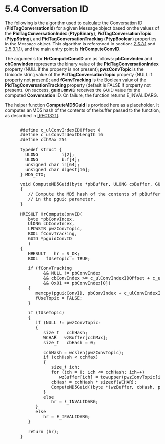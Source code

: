 <html dir="LTR" xmlns:mshelp="http://msdn.microsoft.com/mshelp" xmlns:ddue="http://ddue.schemas.microsoft.com/authoring/2003/5" xmlns:xlink="http://www.w3.org/1999/xlink" xmlns:tool="http://www.microsoft.com/tooltip">
    <head>
        <meta http-equiv="Content-Type" content="text/html; CHARSET=utf-8"></meta>
        <meta name="save" content="history"></meta>
        <title>5.4 Conversation ID</title>
        <xml>
            <mshelp:toctitle title="5.4 Conversation ID"></mshelp:toctitle>
            <mshelp:rltitle title="[MS-PST]: Conversation ID"></mshelp:rltitle>
            <mshelp:keyword index="A" term="a19c8e83-bb3b-4061-b027-aa2e82061283"></mshelp:keyword>
            <mshelp:attr name="DCSext.ContentType" value="open specification"></mshelp:attr>
            <mshelp:attr name="AssetID" value="a19c8e83-bb3b-4061-b027-aa2e82061283"></mshelp:attr>
            <mshelp:attr name="TopicType" value="kbRef"></mshelp:attr>
            <mshelp:attr name="DCSext.Title" value="[MS-PST]: Conversation ID" />
        </xml>
    </head>
    <body>
        <div id="header">
            <h1 class="heading">5.4 Conversation ID</h1>
        </div>
        <div id="mainSection">
            <div id="mainBody">
                <div id="allHistory" class="saveHistory"></div>
                <div id="sectionSection0" class="section" name="collapseableSection">
                    

<p>The following is the algorithm used to calculate the
Conversation ID (<b>PidTagConversationId</b>) for a given Message object based
on the values of the <b>PidTagConversationIndex</b> (<b>PtypBinary</b>), <b>PidTagConversationTopic</b>
(<b>PtypString</b>), and <b>PidTagConversationTracking</b> (<b>PtypBoolean</b>)
properties in the Message object. This algorithm is referenced in sections <a href="f37c529b-0cd0-4ffd-83ee-c286636de41a.html">2.5.3.1</a> and <a href="fbba2423-5006-45dd-8ea4-5e0a8eba1f76.html">2.5.3.1.1</a>), and the main
entry point is <b>HrComputeConvID</b>.</p>

<p>The arguments for <b>HrComputeConvID</b> are as follows: <b>pbConvIndex</b>
and <b>cbConvIndex</b> represents the binary value of the <b>PidTagConversationIndex</b>
property (NULL if the property is not present); <b>pwzConvTopic</b> is the
Unicode string value of the <b>PidTagConversationTopic</b> property (NULL if
property not present); and <b>fConvTracking</b> is the Boolean value of the <b>PidTagConversationTracking</b>
property (default is FALSE if property not present). On success, <b>guidConvID</b>
receives the GUID value for the computed <b>Conversation</b> ID. On failure,
the function returns E_INVALIDARG.</p>

<p>The helper function <b>ComputeMD5Guid</b> is provided here
as a placeholder. It computes an MD5 hash of the contents of the buffer passed
to the function, as described in <a href="https://go.microsoft.com/fwlink/?LinkId=90275">[RFC1321]</a>.</p>

<dl>
<dd>
<div><pre>  
 #define c_ulConvIndexIDOffset 6
 #define c_ulConvIndexIDLength 16
 #define cchMax 256
  
 typedef struct {
   ULONG         i[2];
   ULONG         buf[4];
   unsigned char in[64];
   unsigned char digest[16];
 } MD5_CTX;
  
 void ComputeMD5Guid(byte *pbBuffer, ULONG cbBuffer, GUID *pguid)
 {
    // Compute the MD5 hash of the contents of pbBuffer and return
    // in the pguid parameter.
 }
  
 HRESULT HrComputeConvID(
    byte *pbConvIndex,
    ULONG cbConvIndex,
    LPCWSTR pwzConvTopic,
    BOOL fConvTracking,
    GUID *pguidConvID
    )
 {
    HRESULT   hr = S_OK;
    BOOL   fUseTopic = TRUE;
  
    if (fConvTracking
          &amp;&amp; NULL != pbConvIndex
          &amp;&amp; cbConvIndex &gt;= c_ulConvIndexIDOffset + c_ulConvIndexIDLength
          &amp;&amp; 0x01 == pbConvIndex[0])
    {
       memcpy(pguidConvID, pbConvIndex + c_ulConvIndexIDOffset, c_ulConvIndexIDLength);
       fUseTopic = FALSE;
    }
  
    if (fUseTopic)
    {
       if (NULL != pwzConvTopic)
       {
          size_t   cchHash;
          WCHAR   wzBuffer[cchMax];
          size_t   cbHash = 0;
  
          cchHash = wcslen(pwzConvTopic);
          if (cchHash &lt; cchMax)
          {
             size_t ich;
             for (ich = 0; ich &lt;= cchHash; ich++)
                wzBuffer[ich] = towupper(pwzConvTopic[ich]);
             cbHash = cchHash * sizeof(WCHAR);
             ComputeMD5Guid((byte *)wzBuffer, cbHash, pguidConvID);
          }
          else
             hr = E_INVALIDARG;
       }
       else
          hr = E_INVALIDARG;
    }
  
    return (hr);
 }
</pre></div>
</dd></dl>
                </div>
            </div>
        </div>
    </body>
</html>